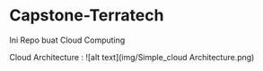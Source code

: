 # Capstone-Terratech
Ini Repo buat Cloud Computing

Cloud Architecture :
![alt text](img/Simple_cloud Architecture.png)


